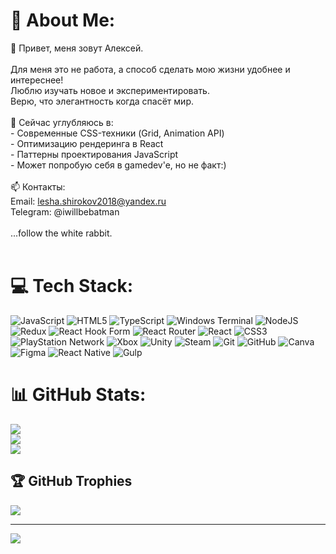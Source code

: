 # 💫 About Me:
🚀 Привет, меня зовут Алексей.<br><br>Для меня это не работа, а способ сделать мою жизни удобнее и интереснее!<br>Люблю изучать новое и экспериментировать.<br>Верю, что элегантность когда спасёт мир.<br><br>🌱 Сейчас углубляюсь в:<br>- Современные CSS-техники (Grid, Animation API)  <br>- Оптимизацию рендеринга в React  <br>- Паттерны проектирования JavaScript <br>- Может попробую себя в gamedev'e, но не факт:)<br><br>📫 Контакты:  <br>Email: lesha.shirokov2018@yandex.ru<br>Telegram: @iwillbebatman<br><br>...follow the white rabbit.<br><br>


# 💻 Tech Stack:
![JavaScript](https://img.shields.io/badge/javascript-%23323330.svg?style=for-the-badge&logo=javascript&logoColor=%23F7DF1E) ![HTML5](https://img.shields.io/badge/html5-%23E34F26.svg?style=for-the-badge&logo=html5&logoColor=white) ![TypeScript](https://img.shields.io/badge/typescript-%23007ACC.svg?style=for-the-badge&logo=typescript&logoColor=white) ![Windows Terminal](https://img.shields.io/badge/Windows%20Terminal-%234D4D4D.svg?style=for-the-badge&logo=windows-terminal&logoColor=white) ![NodeJS](https://img.shields.io/badge/node.js-6DA55F?style=for-the-badge&logo=node.js&logoColor=white) ![Redux](https://img.shields.io/badge/redux-%23593d88.svg?style=for-the-badge&logo=redux&logoColor=white) ![React Hook Form](https://img.shields.io/badge/React%20Hook%20Form-%23EC5990.svg?style=for-the-badge&logo=reacthookform&logoColor=white) ![React Router](https://img.shields.io/badge/React_Router-CA4245?style=for-the-badge&logo=react-router&logoColor=white) ![React](https://img.shields.io/badge/react-%2320232a.svg?style=for-the-badge&logo=react&logoColor=%2361DAFB) ![CSS3](https://img.shields.io/badge/css3-%231572B6.svg?style=for-the-badge&logo=css3&logoColor=white) ![PlayStation Network](https://img.shields.io/badge/PSN-%230070D1.svg?style=for-the-badge&logo=Playstation&logoColor=white) ![Xbox](https://img.shields.io/badge/xbox-%23107C10.svg?style=for-the-badge&logo=xbox&logoColor=white) ![Unity](https://img.shields.io/badge/unity-%23000000.svg?style=for-the-badge&logo=unity&logoColor=white) ![Steam](https://img.shields.io/badge/steam-%23000000.svg?style=for-the-badge&logo=steam&logoColor=white) ![Git](https://img.shields.io/badge/git-%23F05033.svg?style=for-the-badge&logo=git&logoColor=white) ![GitHub](https://img.shields.io/badge/github-%23121011.svg?style=for-the-badge&logo=github&logoColor=white) ![Canva](https://img.shields.io/badge/Canva-%2300C4CC.svg?style=for-the-badge&logo=Canva&logoColor=white) ![Figma](https://img.shields.io/badge/figma-%23F24E1E.svg?style=for-the-badge&logo=figma&logoColor=white) ![React Native](https://img.shields.io/badge/react_native-%2320232a.svg?style=for-the-badge&logo=react&logoColor=%2361DAFB) ![Gulp](https://img.shields.io/badge/GULP-%23CF4647.svg?style=for-the-badge&logo=gulp&logoColor=white)
# 📊 GitHub Stats:
![](https://github-readme-stats.vercel.app/api?username=beatemup&theme=radical&hide_border=false&include_all_commits=false&count_private=false)<br/>
![](https://nirzak-streak-stats.vercel.app/?user=beatemup&theme=radical&hide_border=false)<br/>
![](https://github-readme-stats.vercel.app/api/top-langs/?username=beatemup&theme=radical&hide_border=false&include_all_commits=false&count_private=false&layout=compact)

## 🏆 GitHub Trophies
![](https://github-profile-trophy.vercel.app/?username=beatemup&theme=radical&no-frame=false&no-bg=false&margin-w=4)

---
[![](https://visitcount.itsvg.in/api?id=beatemup&icon=0&color=0)](https://visitcount.itsvg.in)

<!-- Proudly created with GPRM ( https://gprm.itsvg.in ) -->
